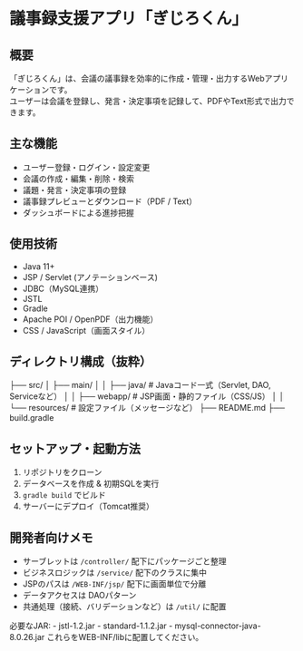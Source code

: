 # 議事録支援アプリ「ぎじろくん」

## 概要
「ぎじろくん」は、会議の議事録を効率的に作成・管理・出力するWebアプリケーションです。  
ユーザーは会議を登録し、発言・決定事項を記録して、PDFやText形式で出力できます。

## 主な機能
- ユーザー登録・ログイン・設定変更
- 会議の作成・編集・削除・検索
- 議題・発言・決定事項の登録
- 議事録プレビューとダウンロード（PDF / Text）
- ダッシュボードによる進捗把握

## 使用技術
- Java 11+
- JSP / Servlet (アノテーションベース)
- JDBC（MySQL連携）
- JSTL
- Gradle
- Apache POI / OpenPDF（出力機能）
- CSS / JavaScript（画面スタイル）

## ディレクトリ構成（抜粋）
├── src/
│ ├── main/
│ │ ├── java/ # Javaコード一式（Servlet, DAO, Serviceなど）
│ │ ├── webapp/ # JSP画面・静的ファイル（CSS/JS）
│ │ └── resources/ # 設定ファイル（メッセージなど）
├── README.md
├── build.gradle


## セットアップ・起動方法

1. リポジトリをクローン
2. データベースを作成 & 初期SQLを実行
3. `gradle build` でビルド
4. サーバーにデプロイ（Tomcat推奨）

## 開発者向けメモ

- サーブレットは `/controller/` 配下にパッケージごと整理
- ビジネスロジックは `/service/` 配下のクラスに集中
- JSPのパスは `/WEB-INF/jsp/` 配下に画面単位で分離
- データアクセスは DAOパターン
- 共通処理（接続、バリデーションなど）は `/util/` に配置

 必要なJAR:
     - jstl-1.2.jar
     - standard-1.1.2.jar
     - mysql-connector-java-8.0.26.jar
     これらをWEB-INF/libに配置してください。

